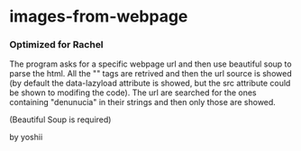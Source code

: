 # images-from-webpage  
###  Optimized for Rachel


The program asks for a specific webpage url and then use beautiful soup to parse the html. All the "<img>" tags are retrived and then the url source is showed (by default the data-lazyload attribute is showed, but the src attribute could be shown to modifing the code). The url are searched for the ones containing "denunucia" in their strings and then only those are showed. 

(Beautiful Soup is required)


by yoshii
